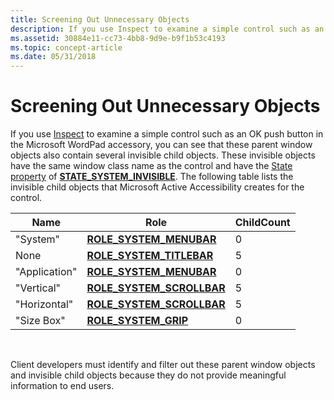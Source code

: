 ```yaml
---
title: Screening Out Unnecessary Objects
description: If you use Inspect to examine a simple control such as an OK push button in the Microsoft WordPad accessory, you can see that these parent window objects also contain several invisible child objects.
ms.assetid: 30884e11-cc73-4bb8-9d9e-b9f1b53c4193
ms.topic: concept-article
ms.date: 05/31/2018
---
```


# Screening Out Unnecessary Objects

If you use [Inspect](inspect-objects.md) to examine a simple control such as an OK push button in the Microsoft WordPad accessory, you can see that these parent window objects also contain several invisible child objects. These invisible objects have the same window class name as the control and have the [State property](state-property.md) of [**STATE\_SYSTEM\_INVISIBLE**](object-state-constants.md). The following table lists the invisible child objects that Microsoft Active Accessibility creates for the control.



| Name          | Role                                                                  | ChildCount |
|---------------|-----------------------------------------------------------------------|------------|
| "System"      | [**ROLE\_SYSTEM\_MENUBAR**](object-roles.md)     | 0          |
| None          | [**ROLE\_SYSTEM\_TITLEBAR**](object-roles.md)   | 5          |
| "Application" | [**ROLE\_SYSTEM\_MENUBAR**](object-roles.md)     | 0          |
| "Vertical"    | [**ROLE\_SYSTEM\_SCROLLBAR**](object-roles.md) | 5          |
| "Horizontal"  | [**ROLE\_SYSTEM\_SCROLLBAR**](object-roles.md) | 5          |
| "Size Box"    | [**ROLE\_SYSTEM\_GRIP**](object-roles.md)           | 0          |



 

Client developers must identify and filter out these parent window objects and invisible child objects because they do not provide meaningful information to end users.

 

 




